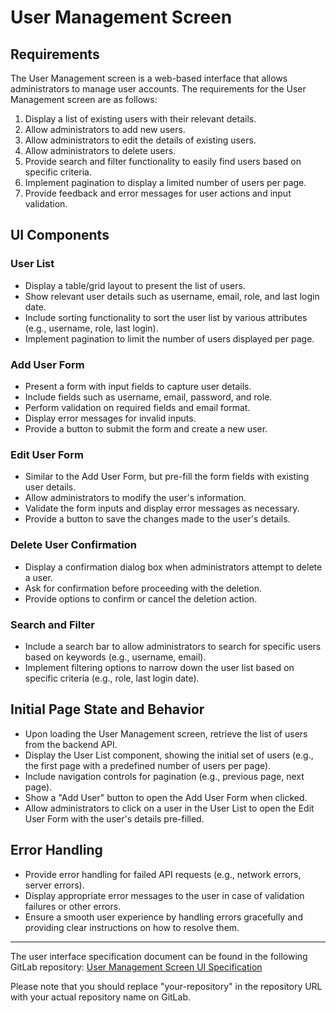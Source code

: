 # User Management Screen

## Requirements
The User Management screen is a web-based interface that allows administrators to manage user accounts. The requirements for the User Management screen are as follows:

1. Display a list of existing users with their relevant details.
2. Allow administrators to add new users.
3. Allow administrators to edit the details of existing users.
4. Allow administrators to delete users.
5. Provide search and filter functionality to easily find users based on specific criteria.
6. Implement pagination to display a limited number of users per page.
7. Provide feedback and error messages for user actions and input validation.

## UI Components

### User List
- Display a table/grid layout to present the list of users.
- Show relevant user details such as username, email, role, and last login date.
- Include sorting functionality to sort the user list by various attributes (e.g., username, role, last login).
- Implement pagination to limit the number of users displayed per page.

### Add User Form
- Present a form with input fields to capture user details.
- Include fields such as username, email, password, and role.
- Perform validation on required fields and email format.
- Display error messages for invalid inputs.
- Provide a button to submit the form and create a new user.

### Edit User Form
- Similar to the Add User Form, but pre-fill the form fields with existing user details.
- Allow administrators to modify the user's information.
- Validate the form inputs and display error messages as necessary.
- Provide a button to save the changes made to the user's details.

### Delete User Confirmation
- Display a confirmation dialog box when administrators attempt to delete a user.
- Ask for confirmation before proceeding with the deletion.
- Provide options to confirm or cancel the deletion action.

### Search and Filter
- Include a search bar to allow administrators to search for specific users based on keywords (e.g., username, email).
- Implement filtering options to narrow down the user list based on specific criteria (e.g., role, last login date).

## Initial Page State and Behavior
- Upon loading the User Management screen, retrieve the list of users from the backend API.
- Display the User List component, showing the initial set of users (e.g., the first page with a predefined number of users per page).
- Include navigation controls for pagination (e.g., previous page, next page).
- Show a "Add User" button to open the Add User Form when clicked.
- Allow administrators to click on a user in the User List to open the Edit User Form with the user's details pre-filled.

## Error Handling
- Provide error handling for failed API requests (e.g., network errors, server errors).
- Display appropriate error messages to the user in case of validation failures or other errors.
- Ensure a smooth user experience by handling errors gracefully and providing clear instructions on how to resolve them.

---

The user interface specification document can be found in the following GitLab repository:
[User Management Screen UI Specification](https://gitlab.com/your-repository/user-management-ui-spec)

Please note that you should replace "your-repository" in the repository URL with your actual repository name on GitLab.
